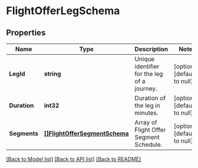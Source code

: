 # FlightOfferLegSchema

## Properties
Name | Type | Description | Notes
------------ | ------------- | ------------- | -------------
**LegId** | **string** | Unique identifier for the leg of a journey. | [optional] [default to null]
**Duration** | **int32** | Duration of the leg in minutes. | [optional] [default to null]
**Segments** | [**[]FlightOfferSegmentSchema**](FlightOfferSegmentSchema.md) | Array of Flight Offer Segment Schedule. | [optional] [default to null]

[[Back to Model list]](../README.md#documentation-for-models) [[Back to API list]](../README.md#documentation-for-api-endpoints) [[Back to README]](../README.md)

